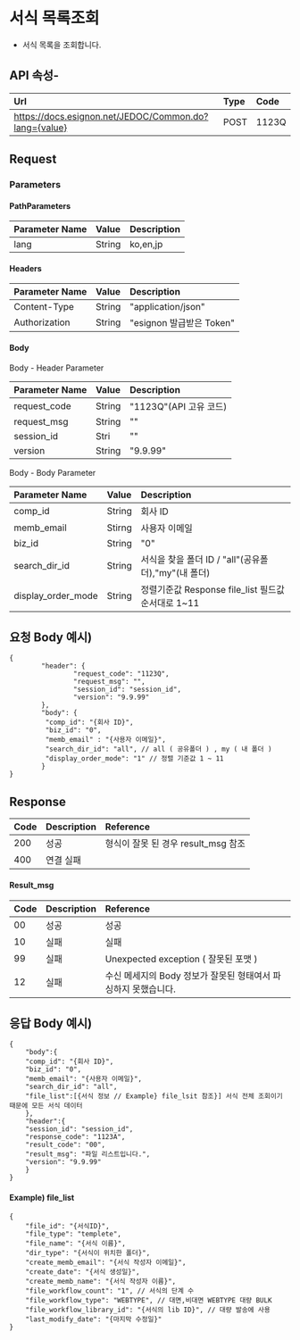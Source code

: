 # 서식 목록조회

* 서식 목록을 조회합니다.

## API 속성-

| Url | Type | **Code** |
| :--- | :--- | :--- |
| https://docs.esignon.net/JEDOC/Common.do?lang={value} | POST | 1123Q |

## Request

### Parameters

#### PathParameters

| **Parameter Name** | **Value** | **Description** |
| :--- | :--- | :--- |
| lang | String | ko,en,jp |

####  Headers

| **Parameter Name**                         | **Value**                                                 | **Description** |
| :--- | :--- | :--- |
| Content-Type | String | "application/json" |
| Authorization | String | "esignon 발급받은 Token" |

####   Body 

  Body - Header Parameter

| **Parameter Name**                         | **Value**                                                 | **Description** |
| :--- | :--- | :--- |
| request\_code | String | "1123Q"\(API 고유 코드\) |
| request\_msg | String | "" |
| session\_id | Stri | "" |
| version | String | "9.9.99" |

  Body - Body Parameter

| **Parameter Name** | **Value** | **Description** |
| :--- | :--- | :--- |
| comp\_id | String | 회사 ID |
| memb\_email | Stirng | 사용자 이메일 |
| biz\_id | String | "0" |
| search\_dir\_id | String | 서식을 찾을 폴더 ID / "all"\(공유폴더\),"my"\(내 폴더\) |
| display\_order\_mode | String | 정렬기준값 Response file\_list 필드값 순서대로 1~11 |

## 요청 Body 예시\)

```text
{
        "header": {
                "request_code": "1123Q",
                "request_msg": "",
                "session_id": "session_id",
                "version": "9.9.99"
        },
        "body": {
         "comp_id": "{회사 ID}",
         "biz_id": "0",
         "memb_email" : "{사용자 이메일}",
         "search_dir_id": "all", // all ( 공유폴더 ) , my ( 내 폴더 )
         "display_order_mode": "1" // 정렬 기준값 1 ~ 11
        }
}

```

## Response

| Code | **Description** | **Reference** |
| :--- | :--- | :--- |
| 200 | 성공 | 형식이 잘못 된 경우 result\_msg 참조 |
| 400 | 연결 실패  |  |

#### Result\_msg

| Code | **Description** | **Reference** |
| :--- | :--- | :--- |
| 00 | 성공 | 성공 |
| 10 | 실패 | 실패 |
| 99 | 실패 | Unexpected exception \( 잘못된 포맷 \) |
| 12 | 실패 | 수신 메세지의 Body 정보가 잘못된 형태여서 파싱하지 못했습니다. |

## 응답 Body 예시\)

```text
{
	"body":{
	"comp_id": "{회사 ID}",
	"biz_id": "0",
	"memb_email": "{사용자 이메일}",
	"search_dir_id": "all",
	"file_list":[{서식 정보 // Example} file_lsit 참조}] 서식 전체 조회이기 때문에 모든 서식 데이터
	},
	"header":{
	"session_id": "session_id",
	"response_code": "1123A",
	"result_code": "00",
	"result_msg": "파일 리스트입니다.",
	"version": "9.9.99"
	}
}

```

#### Example\) file\_list

```text
{
	"file_id": "{서식ID}",
	"file_type": "templete",
	"file_name": "{서식 이름}",
	"dir_type": "{서식이 위치한 폴더}",
	"create_memb_email": "{서식 작성자 이메일}",
	"create_date": "{서식 생성일}",
	"create_memb_name": "{서식 작성자 이름}",
	"file_workflow_count": "1", // 서식의 단계 수
	"file_workflow_type": "WEBTYPE", // 대면,비대면 WEBTYPE 대량 BULK
	"file_workflow_library_id": "{서식의 lib ID}", // 대량 발송에 사용
	"last_modify_date": "{마지막 수정일}"
}
```


